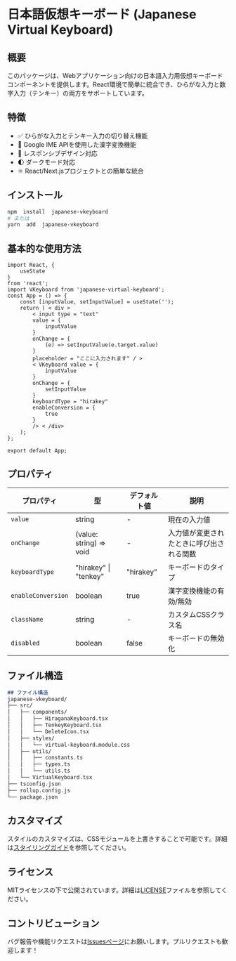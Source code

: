 # 日本語仮想キーボード (Japanese Virtual Keyboard)

## 概要
このパッケージは、Webアプリケーション向けの日本語入力用仮想キーボードコンポーネントを提供します。React環境で簡単に統合でき、ひらがな入力と数字入力（テンキー）の両方をサポートしています。

## 特徴
- ✅ ひらがな入力とテンキー入力の切り替え機能
- 🔄 Google IME APIを使用した漢字変換機能
- 📱 レスポンシブデザイン対応
- 🌓 ダークモード対応
- ⚛️ React/Next.jsプロジェクトとの簡単な統合

## インストール
```bash
npm  install  japanese-vkeyboard
# または
yarn  add  japanese-vkeyboard
```
## 基本的な使用方法

```tsx
import React, {
	useState
}
from 'react';
import VKeyboard from 'japanese-virtual-keyboard';
const App = () => {
	const [inputValue, setInputValue] = useState('');
	return ( < div >
		< input type = "text"
		value = {
			inputValue
		}
		onChange = {
			(e) => setInputValue(e.target.value)
		}
		placeholder = "ここに入力されます" / >
		< VKeyboard value = {
			inputValue
		}
		onChange = {
			setInputValue
		}
		keyboardType = "hirakey"
		enableConversion = {
			true
		}
		/> < /div>
	);
};

export default App;
```
## プロパティ
| プロパティ | 型 | デフォルト値 | 説明 |
|------------|------|--------------|------|
| `value` | string | - | 現在の入力値 |
| `onChange` | (value: string) => void | - | 入力値が変更されたときに呼び出される関数 |
| `keyboardType` | "hirakey" \| "tenkey" | "hirakey" | キーボードのタイプ |
| `enableConversion` | boolean | true | 漢字変換機能の有効/無効 |
| `className` | string | - | カスタムCSSクラス名 |
| `disabled` | boolean | false | キーボードの無効化 |

## ファイル構造

```markdown
## ファイル構造
japanese-vkeyboard/
├── src/
│   ├── components/
│   │   ├── HiraganaKeyboard.tsx
│   │   ├── TenkeyKeyboard.tsx
│   │   └── DeleteIcon.tsx
│   ├── styles/
│   │   └── virtual-keyboard.module.css
│   ├── utils/
│   │   ├── constants.ts
│   │   ├── types.ts
│   │   └── utils.ts
│   └── VirtualKeyboard.tsx
├── tsconfig.json
├── rollup.config.js
└── package.json
```

## カスタマイズ
スタイルのカスタマイズは、CSSモジュールを上書きすることで可能です。詳細は[スタイリングガイド](./STYLING.md)を参照してください。
## ライセンス
MITライセンスの下で公開されています。詳細は[LICENSE](./LICENSE)ファイルを参照してください。
## コントリビューション
バグ報告や機能リクエストは[Issuesページ](https://github.com/k-noguchi0502/japanese-vkeyboard/issues)にお願いします。プルリクエストも歓迎します！